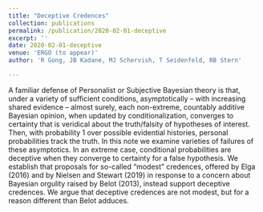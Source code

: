 ```yaml
---
title: "Deceptive Credences"
collection: publications
permalink: /publication/2020-02-01-deceptive
excerpt: ''
date: 2020-02-01-deceptive
venue: 'ERGO (to appear)'
author: 'R Gong, JB Kadane, MJ Schervish, T Seidenfeld, RB Stern'

---
```



A familiar defense of Personalist or Subjective Bayesian theory is that, under a variety of
sufficient conditions, asymptotically – with increasing shared evidence – almost surely, each
non-extreme, countably additive Bayesian opinion, when updated by conditionalization,
converges to certainty that is veridical about the truth/falsity of hypotheses of interest. Then,
with probability 1 over possible evidential histories, personal probabilities track the truth. In this
note we examine varieties of failures of these asymptotics. In an extreme case, conditional
probabilities are deceptive when they converge to certainty for a false hypothesis. We establish
that proposals for so-called “modest” credences, offered by Elga (2016) and by Nielsen and
Stewart (2019) in response to a concern about Bayesian orgulity raised by Belot (2013), instead
support deceptive credences. We argue that deceptive credences are not modest, but for a reason
different than Belot adduces.

